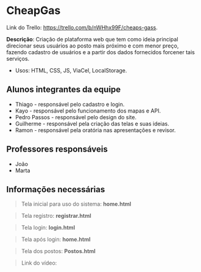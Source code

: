 # CheapGas
Link do Trello: https://trello.com/b/nWHhx99F/cheaps-gass.

**Descrição**: Criação de plataforma web que tem como ideia principal direcionar seus usuários ao posto mais próximo e com menor preço, fazendo cadastro de usuários e a partir dos dados fornecidos forcener tais serviços.
* Usos: HTML, CSS, JS, ViaCel, LocalStorage.

## Alunos integrantes da equipe

* Thiago - responsável pelo cadastro e login.
* Kayo - responsável pelo funcionamento dos mapas e API.
* Pedro Passos - responsável pelo design do site.
* Guilherme - responsável pela criação das telas e suas ideias.
* Ramon - responsável pela oratória nas apresentações e revisor.

## Professores responsáveis

* João
* Marta

## Informações necessárias

> Tela inicial para uso do sistema: **home.html**

> Tela registro: **registrar.html**

> Tela login: **login.html**

> Tela após login: **home.html**

> Tela dos postos: **Postos.html**

> Link do vídeo: 

